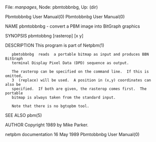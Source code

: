 File: *manpages*,  Node: pbmtobbnbg,  Up: (dir)

Pbmtobbnbg User Manual(0)                            Pbmtobbnbg User Manual(0)



NAME
       pbmtobbnbg - convert a PBM image into BitGraph graphics


SYNOPSIS
       pbmtobbng [rasterop] [x y]



DESCRIPTION
       This program is part of Netpbm(1)

       pbmtobbnbg  reads  a portable bitmap as input and produces BBN BitGraph
       terminal Display Pixel Data (DPD) sequence as output.

       The rasterop can be specified on the command line.  If this is omitted,
       3  (replace) will be used.  A position in (x,y) coordinates can also be
       specified.  If both are given, the rasterop comes first.  The  portable
       bitmap is always taken from the standard input.

       Note that there is no bgtopbm tool.


SEE ALSO
       pbm(5)



AUTHOR
       Copyright 1989 by Mike Parker.



netpbm documentation              16 May 1989        Pbmtobbnbg User Manual(0)
